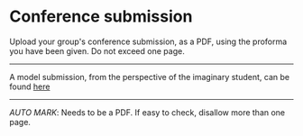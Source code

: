 # Conference submission

Upload your group's conference submission, as a PDF, using the proforma you have been given. Do not exceed one page.

----

A model submission, from the perspective of the imaginary student, can be found [here](eg-student/conference-abstract-eg.pdf)

----

_AUTO MARK_: Needs to be a PDF. If easy to check, disallow more than one page. 
